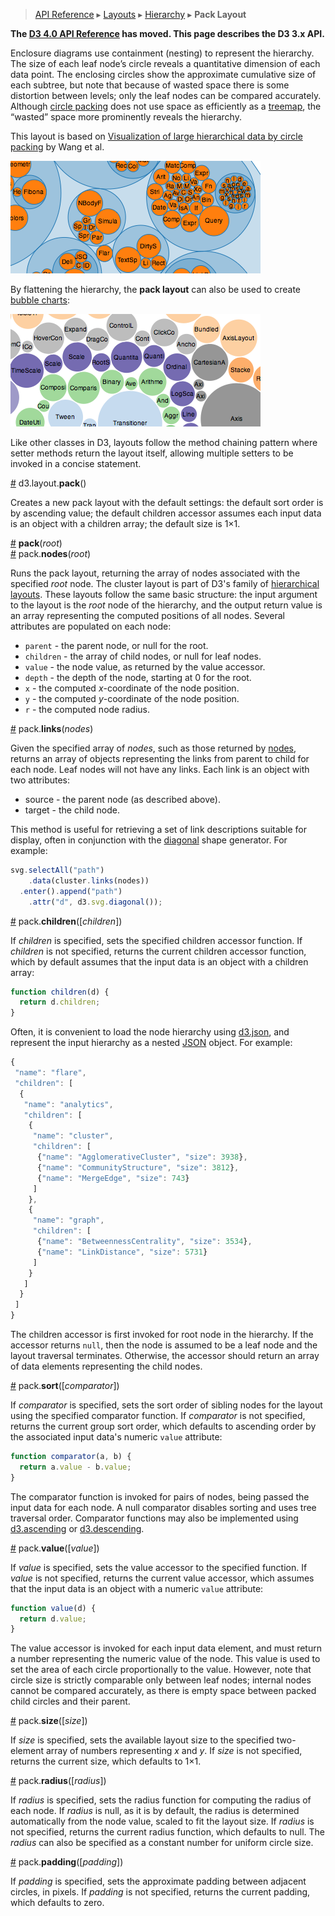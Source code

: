 > [API Reference](API-Reference.md) ▸ [Layouts](Layouts.md) ▸ [Hierarchy](Hierarchy-Layout.md) ▸ **Pack Layout**

**The [D3 4.0 API Reference](https://github.com/d3/d3/blob/master/API.md) has moved. This page describes the D3 3.x API.**

Enclosure diagrams use containment (nesting) to represent the hierarchy. The size of each leaf node’s circle reveals a quantitative dimension of each data point. The enclosing circles show the approximate cumulative size of each subtree, but note that because of wasted space there is some distortion between levels; only the leaf nodes can be compared accurately. Although [circle packing](http://en.wikipedia.org/wiki/Circle_packing) does not use space as efficiently as a [treemap](Treemap-Layout.md), the “wasted” space more prominently reveals the hierarchy.

This layout is based on [Visualization of large hierarchical data by circle packing](https://dl.acm.org/citation.cfm?id=1124851) by Wang et al.

[![pack](pack.png)](http://bl.ocks.org/mbostock/4063530)

By flattening the hierarchy, the **pack layout** can also be used to create [bubble charts](http://en.wikipedia.org/wiki/Bubble_chart):

[![bubble](bubble.png)](http://bl.ocks.org/mbostock/4063269)

Like other classes in D3, layouts follow the method chaining pattern where setter methods return the layout itself, allowing multiple setters to be invoked in a concise statement.

<a name="pack" href="#pack">#</a> d3.layout.<b>pack</b>()

Creates a new pack layout with the default settings: the default sort order is by ascending value; the default children accessor assumes each input data is an object with a children array; the default size is 1×1.

<a name="_pack" href="#_pack">#</a> <b>pack</b>(<i>root</i>)
<br><a name="nodes" href="#nodes">#</a> pack.<b>nodes</b>(<i>root</i>)

Runs the pack layout, returning the array of nodes associated with the specified *root* node. The cluster layout is part of D3's family of [hierarchical layouts](Hierarchy-Layout.md). These layouts follow the same basic structure: the input argument to the layout is the *root* node of the hierarchy, and the output return value is an array representing the computed positions of all nodes.  Several attributes are populated on each node:

* `parent` - the parent node, or null for the root.
* `children` - the array of child nodes, or null for leaf nodes.
* `value` - the node value, as returned by the value accessor.
* `depth` - the depth of the node, starting at 0 for the root.
* `x` - the computed *x*-coordinate of the node position.
* `y` - the computed *y*-coordinate of the node position.
* `r` - the computed node radius.

<a name="links" href="#links">#</a> pack.<b>links</b>(<i>nodes</i>)

Given the specified array of *nodes*, such as those returned by [nodes](Pack-Layout.md#nodes), returns an array of objects representing the links from parent to child for each node. Leaf nodes will not have any links. Each link is an object with two attributes:

* source - the parent node (as described above).
* target - the child node.

This method is useful for retrieving a set of link descriptions suitable for display, often in conjunction with the [diagonal](SVG-Shapes.md#diagonal) shape generator. For example:

```javascript
svg.selectAll("path")
    .data(cluster.links(nodes))
  .enter().append("path")
    .attr("d", d3.svg.diagonal());
```

<a name="children" href="#children">#</a> pack.<b>children</b>([<i>children</i>])

If *children* is specified, sets the specified children accessor function. If *children* is not specified, returns the current children accessor function, which by default assumes that the input data is an object with a children array:

```javascript
function children(d) {
  return d.children;
}
```

Often, it is convenient to load the node hierarchy using [d3.json](Requests.md#d3_json), and represent the input hierarchy as a nested [JSON](http://json.org) object. For example:

```javascript
{
 "name": "flare",
 "children": [
  {
   "name": "analytics",
   "children": [
    {
     "name": "cluster",
     "children": [
      {"name": "AgglomerativeCluster", "size": 3938},
      {"name": "CommunityStructure", "size": 3812},
      {"name": "MergeEdge", "size": 743}
     ]
    },
    {
     "name": "graph",
     "children": [
      {"name": "BetweennessCentrality", "size": 3534},
      {"name": "LinkDistance", "size": 5731}
     ]
    }
   ]
  }
 ]
}
```

The children accessor is first invoked for root node in the hierarchy. If the accessor returns `null`, then the node is assumed to be a leaf node and the layout traversal terminates. Otherwise, the accessor should return an array of data elements representing the child nodes.

<a name="sort" href="#sort">#</a> pack.<b>sort</b>([<i>comparator</i>])

If *comparator* is specified, sets the sort order of sibling nodes for the layout using the specified comparator function.  If *comparator* is not specified, returns the current group sort order, which defaults to ascending order by the associated input data's numeric `value` attribute:

```javascript
function comparator(a, b) {
  return a.value - b.value;
}
```

The comparator function is invoked for pairs of nodes, being passed the input data for each node. A null comparator disables sorting and uses tree traversal order. Comparator functions may also be implemented using [d3.ascending](Arrays.md#d3_ascending) or [d3.descending](Arrays.md#d3_descending).

<a name="value" href="#value">#</a> pack.<b>value</b>([<i>value</i>])

If *value* is specified, sets the value accessor to the specified function. If *value* is not specified, returns the current value accessor, which assumes that the input data is an object with a numeric `value` attribute:

```javascript
function value(d) {
  return d.value;
}
```

The value accessor is invoked for each input data element, and must return a number representing the numeric value of the node. This value is used to set the area of each circle proportionally to the value. However, note that circle size is strictly comparable only between leaf nodes; internal nodes cannot be compared accurately, as there is empty space between packed child circles and their parent.

<a name="size" href="#size">#</a> pack.<b>size</b>([<i>size</i>])

If *size* is specified, sets the available layout size to the specified two-element array of numbers representing *x* and *y*. If *size* is not specified, returns the current size, which defaults to 1×1.

<a name="radius" href="#radius">#</a> pack.<b>radius</b>([<i>radius</i>])

If *radius* is specified, sets the radius function for computing the radius of each node. If *radius* is null,  as it is by default, the radius is determined automatically from the node value, scaled to fit the layout size. If *radius* is not specified, returns the current radius function, which defaults to null. The *radius* can also be specified as a constant number for uniform circle size.

<a name="padding" href="#padding">#</a> pack.<b>padding</b>([<i>padding</i>])

If *padding* is specified, sets the approximate padding between adjacent circles, in pixels. If *padding* is not specified, returns the current padding, which defaults to zero.
